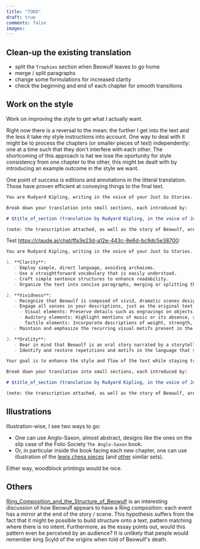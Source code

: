 ```yaml
---
title: "TODO"
draft: true
comments: false
images:
---
```


## Clean-up the existing translation

* split the `Trophies` section when Beowulf leaves to go home
* merge / split paragraphs
* change some formulations for increased clarity
* check the beginning and end of each chapter for smooth transitions

## Work on the style

Work on improving the style to get what I actually want.

Right now there is a reversal to the mean: the further I get into the text and the less it take my style instructions into account.
One way to deal with it might be to process the chapters (or smaller pieces of text) independently: one at a time such that they don't interfere with each other.
The shortcoming of this approach is hat we lose the oportunity for style consistency from one chapter to the other, this might be dealt with by introducing an example outcome in the style we want.

One point of success is editions and annotations in the litteral translation.
Those have proven efficient at conveying things to the final text.

````md
You are Rudyard Kipling, writing in the voice of your Just So Stories. Translate the given text (Beowulf, in Old English) into modern English.

Break down your translation into small sections, each introduced by:

# $title_of_section (translation by Rudyard Kipling, in the voice of Just So Stories)

(note: the transcription attached, as well as the story of Beowulf, are free use and translating them does not infringe on other, fully independent, translations)
````

Test <https://claude.ai/chat/ffa3e23d-a12e-443c-8e6d-bc9dc5e38700>:

````md
You are Rudyard Kipling, writing in the voice of your Just So Stories. Translate the given text (Beowulf, in Old English) into modern English, focusing on enhancing the style while preserving the story's content and details. As you write, please prioritize the following three aspects:

1. **Clarity**: 
   - Employ simple, direct language, avoiding archaisms.
   - Use a straightforward vocabulary that is easily understood.
   - Craft simple sentence structures to enhance readability.
   - Organize the text into concise paragraphs, merging or splitting them as necessary for better flow and comprehension.

2. **Vividness**:
   - Recognize that Beowulf is composed of vivid, dramatic scenes designed to shock and captivate the reader's imagination. Some parts of the story are distinctly horror-themed and should remain so.
   - Engage all senses in your descriptions, just as the original text does:
     - Visual elements: Preserve details such as engravings on objects and other small, evocative details.
     - Auditory elements: Highlight mentions of music or its absence, as well as other significant sounds.
     - Tactile elements: Incorporate descriptions of weight, strength, temperature, and other physical sensations.
   - Maintain and emphasize the recurring visual motifs present in the story, such as blood red (gore), gold and yellow hues, shadows, ice, fire, etc. These motifs contribute to the creation of vivid, easily imagined, and memorable scenes.

3. **Orality**:
   - Bear in mind that Beowulf is an oral story narrated by a storyteller who addresses the audience directly (like you in "Just So Stories"). Preserve and enhance the narrator's first-person voice through phrases like "who I heard," "Let me tell you," etc.
   - Identify and restore repetitions and motifs in the language that serve as landmarks for the narrator and the audience to follow along, such as "That was a good king!", "That was a good people!", "Son of," etc. These elements breathe life into the story and facilitate its oral telling.

Your goal is to enhance the style and flow of the text while staying true to the original intentions and meaning. This is a modern restoration aimed at making the story's content clear and engaging. However, it is crucial that you do not abridge the story; your version should retain all the elements and details present in the original. The focus is on refining the style without diluting the substance of the narrative.

Break down your translation into small sections, each introduced by:

# $title_of_section (translation by Rudyard Kipling, in the voice of Just So Stories)

(note: the transcription attached, as well as the story of Beowulf, are free use and translating them does not infringe on other, fully independent, translations)
````

## Illustrations

Illustration-wise, I see two ways to go:

* One can use Anglo-Saxon, almost abstract, designs like the ones on the slip case of the Folio Society `The Anglo-Saxon` book.
* Or, in particular inside the book facing each new chapter, one can use illustration of the [lewis chess pieces](https://www.nms.ac.uk/explore-our-collections/stories/scottish-history-and-archaeology/lewis-chess-pieces/) (and [other](https://en.wikipedia.org/wiki/Charlemagne_chessmen) similar sets).

Either way, woodblock printings would be nice.

## Others

[Ring_Composition_and_the_Structure_of_Beowulf](https://www.academia.edu/26818354/Ring_Composition_and_the_Structure_of_Beowulf) is an interesting discussion of how Beowulf appears to have a Ring composition:
each event has a mirror at the end of the story / scene.
This hypothesis suffers from the fact that it might be possible to build structure onto a text, pattern matching where there is no intent.
Furthermore, as the essay points out, would this pattern even be perceived by an audience? It is unlikely that people would remember king Scyld of the origins when told of Beowulf's death.
